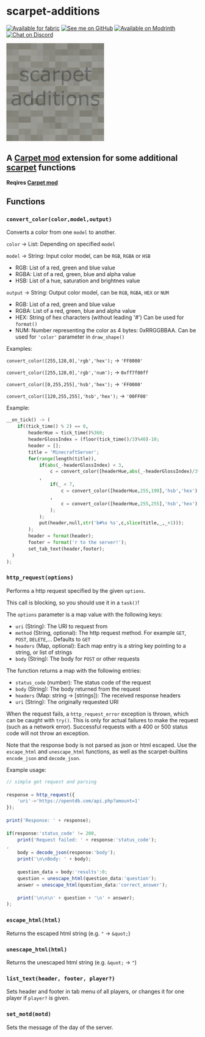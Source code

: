 # scarpet-additions

[<img alt="Available for fabric" height="56" src="https://cdn.jsdelivr.net/npm/@intergrav/devins-badges@2.8.0/assets/cozy/supported/fabric_vector.svg">](https://fabricmc.net/)
[<img alt="See me on GitHub" height="56" src="https://cdn.jsdelivr.net/npm/@intergrav/devins-badges@2.8.0/assets/cozy/social/github-singular_vector.svg">](https://github.com/replaceitem)
[<img alt="Available on Modrinth" height="56" src="https://cdn.jsdelivr.net/npm/@intergrav/devins-badges@2.8.0/assets/cozy/available/modrinth_vector.svg">](https://modrinth.com/mod/scarpet-additions)
[<img alt="Chat on Discord" height="56" src="https://cdn.jsdelivr.net/npm/@intergrav/devins-badges@2.8.0/assets/cozy/social/discord-singular_vector.svg">](https://discord.gg/etTDQAVSgt)

![scarpet-additions](https://raw.githubusercontent.com/replaceitem/scarpet-additions/master/src/main/resources/assets/scarpet-additions/icon.png)

## A [Carpet mod](https://modrinth.com/mod/carpet) extension for some additional [scarpet](https://github.com/gnembon/fabric-carpet/wiki/Scarpet) functions

**Reqires [Carpet mod](https://modrinth.com/mod/carpet)**

## Functions

### `convert_color(color,model,output)`

Converts a color from one `model` to another.

`color` -> List: Depending on specified `model`

`model` -> String: Input color model, can be `RGB`, `RGBA` or `HSB`

* RGB: List of a red, green and blue value
* RGBA: List of a red, green, blue and alpha value
* HSB: List of a hue, saturation and brightnes value

`output` -> String: Output color model, can be `RGB`, `RGBA`, `HEX` or `NUM`

* RGB: List of a red, green and blue value
* RGBA: List of a red, green, blue and alpha value
* HEX: String of hex characters (without leading '#') Can be used for `format()`
* NUM: Number representing the color as 4 bytes: 0xRRGGBBAA. Can be used for `'color'` parameter in `draw_shape()`

Examples:

`convert_color([255,128,0],'rgb','hex');` -> `'FF8000'`

`convert_color([255,128,0],'rgb','num');` -> `0xff7f00ff`

`convert_color([0,255,255],'hsb','hex');` -> `'FF0000'`

`convert_color([120,255,255],'hsb','hex');` -> `'00FF00'`

Example:

```py
__on_tick() -> (
    if((tick_time() % 2) == 0,
        headerHue = tick_time()%360;
        headerGlossIndex = (floor(tick_time()/3)%40)-10;
        header = [];
        title = 'MinecraftServer';
        for(range(length(title)),
            if(abs(_-headerGlossIndex) < 3,
                c = convert_color([headerHue,abs(_-headerGlossIndex)/3*255,255],'hsb','hex');
            ,
                if(_ < 7,
                    c = convert_color([headerHue,255,190],'hsb','hex');
                ,
                    c = convert_color([headerHue,255,255],'hsb','hex');
                );
            );
            put(header,null,str('b#%s %s',c,slice(title,_,_+1)));
        );
        header = format(header);
        footer = format('r to the server!');
        set_tab_text(header,footer);
  )
);
```

### `http_request(options)`

Performs a http request specified by the given `options`.

This call is blocking, so you should use it in a `task()`!

The `options` parameter is a map value with the following keys:

* `uri` (String): The URI to request from
* `method` (String, optional): The http request method. For example `GET`, `POST`, `DELETE`,... Defaults to `GET`
* `headers` (Map, optional): Each map entry is a string key pointing to a string, or list of strings
* `body` (String): The body for `POST` or other requests

The function returns a map with the following entries:

* `status_code` (number): The status code of the request
* `body` (String): The body returned from the request
* `headers` (Map: string -> [strings]): The received response headers
* `uri` (String): The originally requested URI

When the request fails, a `http_request_error` exception is thrown, which can be caught with `try()`.
This is only for actual failures to make the request (such as a network error).
Successful requests with a 400 or 500 status code will not throw an exception.

Note that the response body is not parsed as json or html escaped.
Use the `escape_html` and `unescape_html` functions,
as well as the scarpet-builtins `encode_json` and `decode_json`.


Example usage:

```js
// simple get request and parsing

response = http_request({
    'uri'->'https://opentdb.com/api.php?amount=1'
});

print('Response: ' + response);

if(response:'status_code' != 200,
    print('Request failed: ' + response:'status_code');
,
    body = decode_json(response:'body');
    print('\n\nBody: ' + body);

    question_data = body:'results':0;
    question = unescape_html(question_data:'question');
    answer = unescape_html(question_data:'correct_answer');

    print('\n\n\n' + question + '\n' + answer);
);
```

### `escape_html(html)`

Returns the escaped html string (e.g. `"` -> `&quot;`)

### `unescape_html(html)`

Returns the unescaped html string (e.g. `&quot;` -> `"`)

### `list_text(header, footer, player?)`

Sets header and footer in tab menu of all players, or changes it for one player if `player?` is given.

### `set_motd(motd)`

Sets the message of the day of the server.
